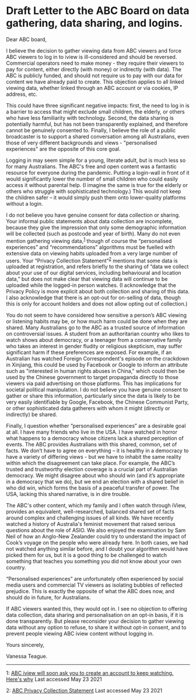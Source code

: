# **Draft** Letter to the ABC Board on data gathering, data sharing, and logins. 


Dear ABC board,

I believe the decision to gather viewing data from ABC viewers and force ABC viewers to log in to iview is ill-considered and should be reversed.  Commercial operators need to make money - they require their viewers to pay for content, either directly (with money) or indirectly (with data). The ABC is publicly funded, and should not require us to pay with our data for content we have already paid to create. This objection applies to all linked viewing data, whether linked through an ABC account or via cookies, IP address, etc.

This could have three significant negative impacts: first, the need to log in is a barrier to access that might exclude small children, the elderly, or others who have less familiarity with technology.  Second, the data sharing is potentially harmful, but has not been transparently explained, and therefore cannot be genuinely consented to.  Finally, I believe the role of a public broadcaster is to support a shared conversation among all Australians, even those of very different backgrounds and views - "personalised experiences" are the opposite of this core goal.

Logging in may seem simple for a young, literate adult, but is much less so for many Australians. The ABC's free and open content was a fantastic resource for everyone during the pandemic. Putting a login-wall in front of it would significantly lower the number of small children who could easily access it without parental help.  (I imagine the same is true for the elderly or others who struggle with sophisticated technology.) This would not keep the children safer – it would simply push them onto lower-quality platforms without a login. 

I do not believe you have genuine consent for data collection or sharing. Your informal public statements about data collection are incomplete, because they give the impression that only some demographic information will be collected (such as postcode and year of birth). Many do not even mention gathering viewing data,<sup>[1](#iviewAccount)</sup>
though of course the “personalised experiences” and “recommendations” algorithms must be fuelled with extensive data on viewing habits uploaded from a very large number of users.  Your “Privacy Collection Statement”<sup>[2](#collectionStatement)</sup> mentions that some data is uploaded at registration, and refers briefly to the sharing of “data we collect about your use of our digital services, including behavioural and location data,” but does not make clear that viewing data will continue to be uploaded while the logged-in person watches. (I acknowledge that the Privacy Policy is more explicit about both collection and sharing of this data. I also acknowledge that there is an opt-out for on-selling of data, though this is only for account holders and does not allow opting out of collection.)

You do not seem to have considered how sensitive a person’s ABC viewing or listening habits may be, or how much harm could be done when they are shared. Many Australians go to the ABC as a trusted source of information on controversial issues. A student from an authoritarian country who likes to watch shows about democracy, or a teenager from a conservative family who takes an interest in gender fludity or religious skepticism, may suffer significant harm if these preferences are exposed. For example, if an Australian has watched Foreign Correspondent's episode on the crackdown in Xinjiang, this could be used by Facebook or Google to inform an attribute such as "interested in human rights abuses in China," which could then be used by the Chinese government to target propaganda directly to those viewers via paid advertising on those platforms. This has implications for societal political manipulation.  I do not believe you have genuine consent to gather or share this information, particularly since the data is likely to be very easily identifiable by Google, Facebook, the Chinese Communist Party, or other sophisticated data gatherers with whom it might (directly or indirectly) be shared. 

Finally, I question whether “personalised experiences” are a desirable goal at all.  I have many friends who live in the USA. I have watched in horror what happens to a democracy whose citizens lack a shared perception of events.  The ABC provides Australians with this shared, common, set of facts.  We don’t have to agree on everything – it is healthy in a democracy to have a variety of differing views - but we have to inhabit the same reality within which the disagreement can take place. For example, the ABC’s trusted and trustworthy election coverage is a crucial part of Australian democracy. We might disagree about who should win (and it’s appropriate in a democracy that we do), but we end an election with a shared belief in who did win, which forms the basis of a peaceful transfer of power. The USA, lacking this shared narrative, is in dire trouble.

The ABC's other content, which my family and I often watch through iView, provides an equivalent, well-researched, balanced shared set of facts around complex and challenging issues of all kinds. We have recently watched a history of Australia's feminist movement that raised serious questions about the role of ASIO.  We also enjoyed the examination by Sam Neil of how an Anglo-New Zealander could try to understand the impact of Cook’s voyage on the people who were already here. In both cases, we had not watched anything similar before, and I doubt your algorithm would have picked them for us, but it is a good thing to be challenged to watch something that teaches you something you did not know about your own country.

“Personalised experiences” are unfortunately often experienced by social media users and commercial TV viewers as isolating bubbles of reflected prejudice. This is exactly the opposite of what the ABC does now, and should do in future, for Australians.

If ABC viewers wanted this, they would opt in. I see no objection to offering data collection, data sharing and personalisation on an opt-in basis, if it is done transparently.  But please reconsider your decision to gather viewing data without any option to refuse, to share it without opt-in consent, and to prevent people viewing ABC iview content without logging in.

Yours sincerely,




Vanessa Teague.

------

<A name="iviewAccount">1</A>: [ABC iview will soon ask you to create an account to keep watching. Here's why](https://www.abc.net.au/news/backstory/2021-05-10/backstory-abc-iview-asking-for-info-to-be-more-personalised/100129590) Last accessed May 23 2021

<A name="collectionStatement">2</A>: [ABC Privacy Collection Statement](https://help.abc.net.au/hc/en-us/articles/360001511015-ABC-Privacy-Collection-Statement-) Last accessed May 23 2021

